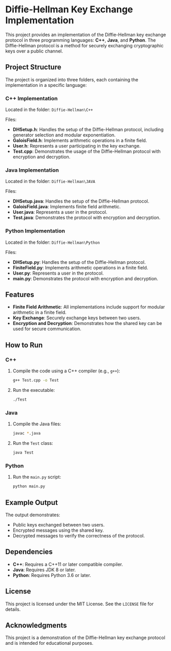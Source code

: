 # Diffie-Hellman Key Exchange Implementation

This project provides an implementation of the Diffie-Hellman key exchange protocol in three programming languages: **C++**, **Java**, and **Python**. The Diffie-Hellman protocol is a method for securely exchanging cryptographic keys over a public channel.

## Project Structure

The project is organized into three folders, each containing the implementation in a specific language:

### C++ Implementation
Located in the folder: `Diffie-Hellman\C++`

Files:
- **DHSetup.h**: Handles the setup of the Diffie-Hellman protocol, including generator selection and modular exponentiation.
- **GaloisField.h**: Implements arithmetic operations in a finite field.
- **User.h**: Represents a user participating in the key exchange.
- **Test.cpp**: Demonstrates the usage of the Diffie-Hellman protocol with encryption and decryption.

### Java Implementation
Located in the folder: `Diffie-Hellman\JAVA`

Files:
- **DHSetup.java**: Handles the setup of the Diffie-Hellman protocol.
- **GaloisField.java**: Implements finite field arithmetic.
- **User.java**: Represents a user in the protocol.
- **Test.java**: Demonstrates the protocol with encryption and decryption.

### Python Implementation
Located in the folder: `Diffie-Hellman\Python`

Files:
- **DHSetup.py**: Handles the setup of the Diffie-Hellman protocol.
- **FiniteField.py**: Implements arithmetic operations in a finite field.
- **User.py**: Represents a user in the protocol.
- **main.py**: Demonstrates the protocol with encryption and decryption.

## Features
- **Finite Field Arithmetic**: All implementations include support for modular arithmetic in a finite field.
- **Key Exchange**: Securely exchange keys between two users.
- **Encryption and Decryption**: Demonstrates how the shared key can be used for secure communication.

## How to Run

### C++
1. Compile the code using a C++ compiler (e.g., `g++`):
    ```bash
    g++ Test.cpp -o Test
    ```
2. Run the executable:
    ```bash
    ./Test
    ```

### Java
1. Compile the Java files:
    ```bash
    javac *.java
    ```
2. Run the `Test` class:
    ```bash
    java Test
    ```

### Python
1. Run the `main.py` script:
    ```bash
    python main.py
    ```

## Example Output
The output demonstrates:
- Public keys exchanged between two users.
- Encrypted messages using the shared key.
- Decrypted messages to verify the correctness of the protocol.

## Dependencies
- **C++**: Requires a C++11 or later compatible compiler.
- **Java**: Requires JDK 8 or later.
- **Python**: Requires Python 3.6 or later.

## License
This project is licensed under the MIT License. See the `LICENSE` file for details.

## Acknowledgments
This project is a demonstration of the Diffie-Hellman key exchange protocol and is intended for educational purposes.
